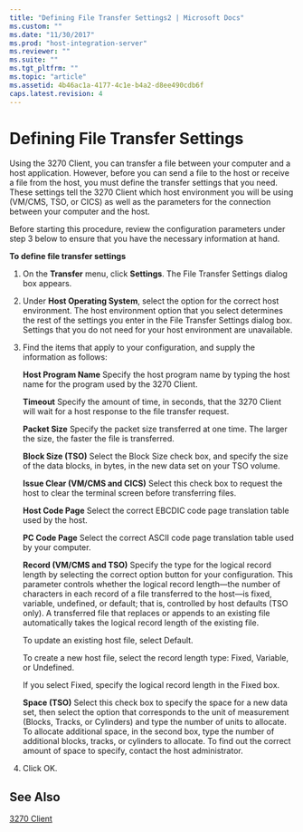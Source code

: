 ```yaml
---
title: "Defining File Transfer Settings2 | Microsoft Docs"
ms.custom: ""
ms.date: "11/30/2017"
ms.prod: "host-integration-server"
ms.reviewer: ""
ms.suite: ""
ms.tgt_pltfrm: ""
ms.topic: "article"
ms.assetid: 4b46ac1a-4177-4c1e-b4a2-d8ee490cdb6f
caps.latest.revision: 4
---
```

# Defining File Transfer Settings
Using the 3270 Client, you can transfer a file between your computer and a host application. However, before you can send a file to the host or receive a file from the host, you must define the transfer settings that you need. These settings tell the 3270 Client which host environment you will be using (VM/CMS, TSO, or CICS) as well as the parameters for the connection between your computer and the host.  
  
 Before starting this procedure, review the configuration parameters under step 3 below to ensure that you have the necessary information at hand.  
  
 **To define file transfer settings**  
  
1.  On the **Transfer** menu, click **Settings**. The File Transfer Settings dialog box appears.  
  
2.  Under **Host Operating System**, select the option for the correct host environment. The host environment option that you select determines the rest of the settings you enter in the File Transfer Settings dialog box. Settings that you do not need for your host environment are unavailable.  
  
3.  Find the items that apply to your configuration, and supply the information as follows:  
  
     **Host Program Name** Specify the host program name by typing the host name for the program used by the 3270 Client.  
  
     **Timeout** Specify the amount of time, in seconds, that the 3270 Client will wait for a host response to the file transfer request.  
  
     **Packet Size** Specify the packet size transferred at one time. The larger the size, the faster the file is transferred.  
  
     **Block Size (TSO)** Select the Block Size check box, and specify the size of the data blocks, in bytes, in the new data set on your TSO volume.  
  
     **Issue Clear (VM/CMS and CICS)** Select this check box to request the host to clear the terminal screen before transferring files.  
  
     **Host Code Page** Select the correct EBCDIC code page translation table used by the host.  
  
     **PC Code Page** Select the correct ASCII code page translation table used by your computer.  
  
     **Record (VM/CMS and TSO)** Specify the type for the logical record length by selecting the correct option button for your configuration. This parameter controls whether the logical record length—the number of characters in each record of a file transferred to the host—is fixed, variable, undefined, or default; that is, controlled by host defaults (TSO only). A transferred file that replaces or appends to an existing file automatically takes the logical record length of the existing file.  
  
     To update an existing host file, select Default.  
  
     To create a new host file, select the record length type: Fixed, Variable, or Undefined.  
  
     If you select Fixed, specify the logical record length in the Fixed box.  
  
     **Space (TSO)** Select this check box to specify the space for a new data set, then select the option that corresponds to the unit of measurement (Blocks, Tracks, or Cylinders) and type the number of units to allocate. To allocate additional space, in the second box, type the number of additional blocks, tracks, or cylinders to allocate. To find out the correct amount of space to specify, contact the host administrator.  
  
4.  Click OK.  
  
## See Also  
 [3270 Client](../HIS2010/3270-client1.md)